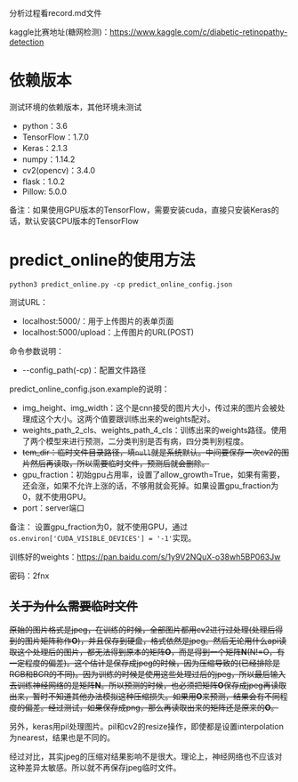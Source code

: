 分析过程看record.md文件

kaggle比赛地址(糖网检测)：https://www.kaggle.com/c/diabetic-retinopathy-detection

# 依赖版本
测试环境的依赖版本，其他环境未测试

* python：3.6
* TensorFlow：1.7.0
* Keras：2.1.3
* numpy：1.14.2
* cv2(opencv)：3.4.0
* flask：1.0.2
* Pillow: 5.0.0

备注：如果使用GPU版本的TensorFlow，需要安装cuda，直接只安装Keras的话，默认安装CPU版本的TensorFlow

# predict_online的使用方法
```
python3 predict_online.py -cp predict_online_config.json
```

测试URL：

* localhost:5000/：用于上传图片的表单页面
* localhost:5000/upload：上传图片的URL(POST)

命令参数说明：

* --config_path(-cp)：配置文件路径

predict_online_config.json.example的说明：

* img_height、img_width：这个是cnn接受的图片大小，传过来的图片会被处理成这个大小。这两个值要跟训练出来的weights配对。
* weights_path_2_cls、weights_path_4_cls：训练出来的weights路径。使用了两个模型来进行预测，二分类判别是否有病，四分类判别程度。
* ~~tem_dir：临时文件目录路径，填`null`就是系统默认。中间要保存一次cv2的图片然后再读取，所以需要临时文件，预测后就会删除。~~
* gpu_fraction：初始gpu占用率，设置了allow_growth=True，如果有需要，还会涨，如果不允许上涨的话，不够用就会死掉。如果设置gpu_fraction为0，就不使用GPU。
* port：server端口

备注：
设置gpu_fraction为0，就不使用GPU，通过`os.environ['CUDA_VISIBLE_DEVICES'] = '-1'`实现。

训练好的weights：https://pan.baidu.com/s/1y9V2NQuX-o38wh5BP063Jw 

密码：2fnx

## ~~关于为什么需要临时文件~~
~~原始的图片格式是jpeg，在训练的时候，全部图片都用cv2进行过处理(处理后得到的图片矩阵称作**O**)，并且保存到硬盘，格式依然是jpeg。然后无论用什么api读取这个处理后的图片，都无法得到原本的矩阵**O**，而是得到一个矩阵**N**(N!=O，有一定程度的偏差)。这个估计是保存成jpeg的时候，因为压缩导致的(已经排除是RGB和BGR的不同)。因为训练的时候是使用这些处理过后的jpeg，所以最后输入去训练神经网络的是矩阵**N**。所以预测的时候，也必须把矩阵**O**保存成jpeg再读取出来，暂时不知道其他办法模拟这种压缩损失。如果用**O**来预测，结果会有不同程度的偏差。经过测试，如果保存成png，那么再读取出来的矩阵还是原来的**O**。~~

另外，keras用pil处理图片。pil和cv2的resize操作，即使都是设置interpolation为nearest，结果也是不同的。

经过对比，其实jpeg的压缩对结果影响不是很大。理论上，神经网络也不应该对这种差异太敏感。所以就不再保存jpeg临时文件。